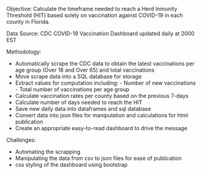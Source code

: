 Objective:  Calculate the timeframe needed to reach a Herd Inmunity Threshold (HIT) based solely on vaccination against COVID-19 in each county in Florida.  

Data Source: CDC COVID-19 Vaccination Dashboard updated daily at 2000 EST

Methodology: 
  - Automatically scrape the CDC data to obtain the latest vaccinations per age group (Over 18 and Over 65) and total vaccinations
  - Move scrape data into a SQL database for storage
  - Extract values for computation including:
        - Number of new vaccinations
        - Total number of vaccinations per age group
  - Calculate vaccination rates per county based on the previous 7-days
  - Calculate number of days needed to reach the HIT
  - Save new daily data into dataframes and sql database
  - Convert data into json files for manipulation and calculations for html publication
  - Create an appropriate easy-to-read dashboard to drive the message

Challenges:
- Automating the scrapping 
- Manipulating the data from csv to json files for ease of publication
- css styling of the dashboard using bootstrap

